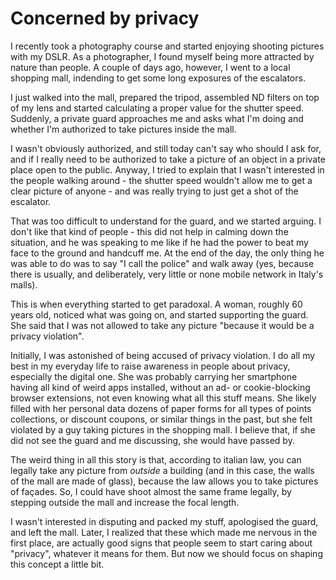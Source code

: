 # Concerned by privacy

I recently took a photography course and started enjoying shooting pictures with my DSLR. As a photographer, I found myself being more attracted by nature than people. A couple of days ago, however, I went to a local shopping mall, indending to get some long exposures of the escalators.

I just walked into the mall, prepared the tripod, assembled ND filters on top of my lens and started calculating a proper value for the shutter speed. Suddenly, a private guard approaches me and asks what I'm doing and whether I'm authorized to take pictures inside the mall.

I wasn't obviously authorized, and still today can't say who should I ask for, and if I really need to be authorized to take a picture of an object in a private place open to the public. Anyway, I tried to explain that I wasn't interested in the people walking around - the shutter speed wouldn't allow me to get a clear picture of anyone - and was really trying to just get a shot of the escalator.

That was too difficult to understand for the guard, and we started arguing. I don't like that kind of people - this did not help in calming down the situation, and he was speaking to me like if he had the power to beat my face to the ground and handcuff me. At the end of the day, the only thing he was able to do was to say "I call the police" and walk away (yes, because there is usually, and deliberately, very little or none mobile network in Italy's malls).

This is when everything started to get paradoxal. A woman, roughly 60 years old, noticed what was going on, and started supporting the guard. She said that I was not allowed to take any picture "because it would be a privacy violation".

Initially, I was astonished of being accused of privacy violation. I do all my best in my everyday life to raise awareness in people about privacy, especially the digital one. She was probably carrying her smartphone having all kind of weird apps installed, without an ad- or cookie-blocking browser extensions, not even knowing what all this stuff means. She likely filled with her personal data dozens of paper forms for all types of points collections, or discount coupons, or similar things in the past, but she felt violated by a guy taking pictures in the shopping mall. I believe that, if she did not see the guard and me discussing, she would have passed by.

The weird thing in all this story is that, according to italian law, you can legally take any picture from *outside* a building (and in this case, the walls of the mall are made of glass), because the law allows you to take pictures of façades. So, I could have shoot almost the same frame legally, by stepping outside the mall and increase the focal length.

I wasn't interested in disputing and packed my stuff, apologised the guard, and left the mall. Later, I realized that these which made me nervous in the first place, are actually good signs that people seem to start caring about "privacy", whatever it means for them. But now we should focus on shaping this concept a little bit.
